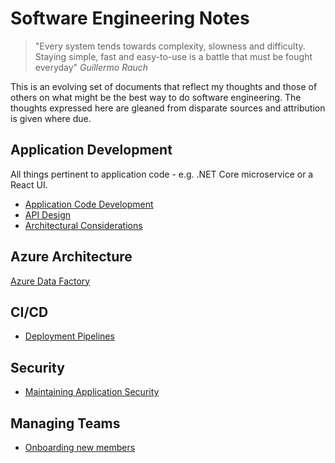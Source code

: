 # Software Engineering Notes

>"Every system tends towards complexity, slowness and difficulty. Staying simple, fast and easy-to-use is a battle that must be fought everyday" *Guillermo Rauch*

This is an evolving set of documents that reflect my thoughts and those of others on what might be the best way to do software engineering. The thoughts expressed here are gleaned from disparate sources and attribution is given where due.


## Application Development

All things pertinent to application code - e.g. .NET Core microservice or a React UI.

* [Application Code Development](application_code_development.md)
* [API Design](api_design.md)
* [Architectural Considerations](architectural_considerations.md)

## Azure Architecture

[Azure Data Factory](./azure_data_factory.md)

## CI/CD

* [Deployment Pipelines](deployment-pipelines.md)

## Security

* [Maintaining Application Security](./application-security.md)


## Managing Teams

* [Onboarding new members](./onboarding.md)
